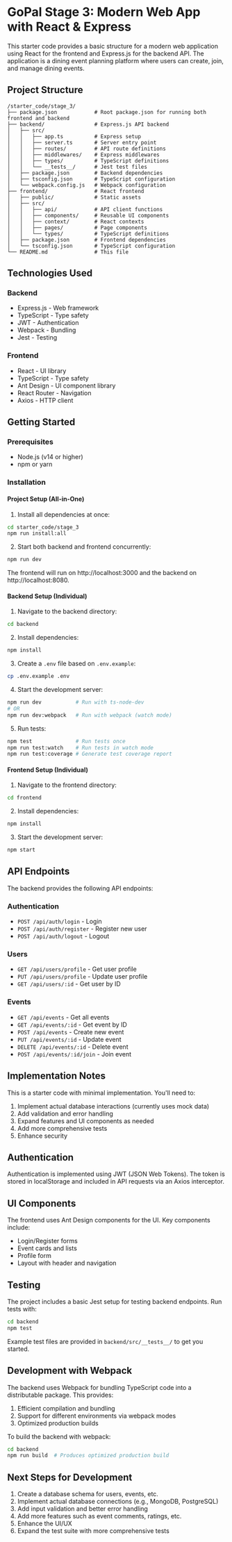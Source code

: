 # GoPal Stage 3: Modern Web App with React & Express

This starter code provides a basic structure for a modern web application using React for the frontend and Express.js for the backend API. The application is a dining event planning platform where users can create, join, and manage dining events.

## Project Structure

```
/starter_code/stage_3/
├── package.json            # Root package.json for running both frontend and backend
├── backend/                # Express.js API backend
│   ├── src/
│   │   ├── app.ts          # Express setup
│   │   ├── server.ts       # Server entry point
│   │   ├── routes/         # API route definitions
│   │   ├── middlewares/    # Express middlewares
│   │   ├── types/          # TypeScript definitions
│   │   └── __tests__/      # Jest test files
│   ├── package.json        # Backend dependencies
│   ├── tsconfig.json       # TypeScript configuration
│   └── webpack.config.js   # Webpack configuration
├── frontend/               # React frontend
│   ├── public/             # Static assets
│   ├── src/
│   │   ├── api/            # API client functions
│   │   ├── components/     # Reusable UI components
│   │   ├── context/        # React contexts
│   │   ├── pages/          # Page components
│   │   └── types/          # TypeScript definitions
│   ├── package.json        # Frontend dependencies
│   └── tsconfig.json       # TypeScript configuration
└── README.md               # This file
```

## Technologies Used

### Backend
- Express.js - Web framework
- TypeScript - Type safety
- JWT - Authentication
- Webpack - Bundling
- Jest - Testing

### Frontend
- React - UI library
- TypeScript - Type safety
- Ant Design - UI component library
- React Router - Navigation
- Axios - HTTP client

## Getting Started

### Prerequisites
- Node.js (v14 or higher)
- npm or yarn

### Installation

#### Project Setup (All-in-One)
1. Install all dependencies at once:
```bash
cd starter_code/stage_3
npm run install:all
```

2. Start both backend and frontend concurrently:
```bash
npm run dev
```

The frontend will run on http://localhost:3000 and the backend on http://localhost:8080.

#### Backend Setup (Individual)
1. Navigate to the backend directory:
```bash
cd backend
```

2. Install dependencies:
```bash
npm install
```

3. Create a `.env` file based on `.env.example`:
```bash
cp .env.example .env
```

4. Start the development server:
```bash
npm run dev           # Run with ts-node-dev
# OR
npm run dev:webpack   # Run with webpack (watch mode)
```

5. Run tests:
```bash
npm test              # Run tests once
npm run test:watch    # Run tests in watch mode
npm run test:coverage # Generate test coverage report
```

#### Frontend Setup (Individual)
1. Navigate to the frontend directory:
```bash
cd frontend
```

2. Install dependencies:
```bash
npm install
```

3. Start the development server:
```bash
npm start
```

## API Endpoints

The backend provides the following API endpoints:

### Authentication
- `POST /api/auth/login` - Login
- `POST /api/auth/register` - Register new user
- `POST /api/auth/logout` - Logout

### Users
- `GET /api/users/profile` - Get user profile
- `PUT /api/users/profile` - Update user profile
- `GET /api/users/:id` - Get user by ID

### Events
- `GET /api/events` - Get all events
- `GET /api/events/:id` - Get event by ID
- `POST /api/events` - Create new event
- `PUT /api/events/:id` - Update event
- `DELETE /api/events/:id` - Delete event
- `POST /api/events/:id/join` - Join event

## Implementation Notes

This is a starter code with minimal implementation. You'll need to:

1. Implement actual database interactions (currently uses mock data)
2. Add validation and error handling
3. Expand features and UI components as needed
4. Add more comprehensive tests
5. Enhance security

## Authentication

Authentication is implemented using JWT (JSON Web Tokens). The token is stored in localStorage and included in API requests via an Axios interceptor.

## UI Components

The frontend uses Ant Design components for the UI. Key components include:
- Login/Register forms
- Event cards and lists
- Profile form
- Layout with header and navigation

## Testing

The project includes a basic Jest setup for testing backend endpoints. Run tests with:

```bash
cd backend
npm test
```

Example test files are provided in `backend/src/__tests__/` to get you started.

## Development with Webpack

The backend uses Webpack for bundling TypeScript code into a distributable package. This provides:

1. Efficient compilation and bundling
2. Support for different environments via webpack modes
3. Optimized production builds

To build the backend with webpack:

```bash
cd backend
npm run build  # Produces optimized production build
```

## Next Steps for Development

1. Create a database schema for users, events, etc.
2. Implement actual database connections (e.g., MongoDB, PostgreSQL)
3. Add input validation and better error handling
4. Add more features such as event comments, ratings, etc.
5. Enhance the UI/UX
6. Expand the test suite with more comprehensive tests
